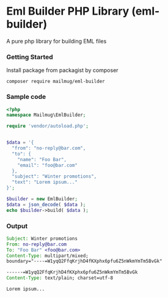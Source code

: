 # Eml Builder PHP Library (eml-builder)
A pure php library for building EML files


### Getting Started

Install package from packagist by composer
```
composer require mailmug/eml-builder
```

### Sample code
```php
<?php 
namespace Mailmug\EmlBuilder;

require 'vendor/autoload.php';


$data = '{
  "from": "no-reply@bar.com",
  "to": {
    "name": "Foo Bar",
    "email": "foo@bar.com"
  },
  "subject": "Winter promotions",
  "text": "Lorem ipsum..."
}';

$builder = new EmlBuilder;
$data = json_decode( $data );
echo $builder->build( $data );
```

### Output

```eml
Subject: Winter promotions
From: no-reply@bar.com
To: "Foo Bar" <foo@bar.com>
Content-Type: multipart/mixed;
boundary="----=W1yqQ2FfqKrjhD4fKXphx6pfu6Z5nWkmYmTm5BvGk"

------=W1yqQ2FfqKrjhD4fKXphx6pfu6Z5nWkmYmTm5BvGk
Content-Type: text/plain; charset=utf-8

Lorem ipsum...
```
